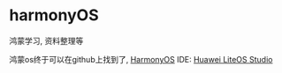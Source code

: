 # harmonyOS
鸿蒙学习, 资料整理等

鸿蒙os终于可以在github上找到了, [HarmonyOS](https://github.com/Awesome-HarmonyOS/HarmonyOS)
IDE: [Huawei LiteOS Studio](https://static.huaweicloud.com/upload/files/sdk/LiteOS_IDE.zip)
